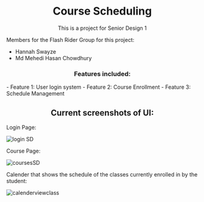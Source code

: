 


<h1 align="center">Course Scheduling</h1>
<p align="center">This is a project for Senior Design 1</p>

Members for the Flash Rider Group for this project:
- Hannah Swayze
- Md Mehedi Hasan Chowdhury


<h3 align="center">Features included:</h3>
- Feature 1: User login system
- Feature 2: Course Enrollment
- Feature 3: Schedule Management




<h2 align="center">Current screenshots of UI:</h2>

Login Page:

![login SD](https://github.com/user-attachments/assets/89a1a6fc-2e55-4ffe-9be9-58760a8fa819)


Course Page:

![coursesSD](https://github.com/user-attachments/assets/1eee3a62-bfd4-4acd-a361-e922808d342b)




Calender that shows the schedule of the classes currently enrolled in by the student: 



![calenderviewclass](https://github.com/user-attachments/assets/07b64ebd-ff7b-40f1-83f9-d8fd4ddf5566)